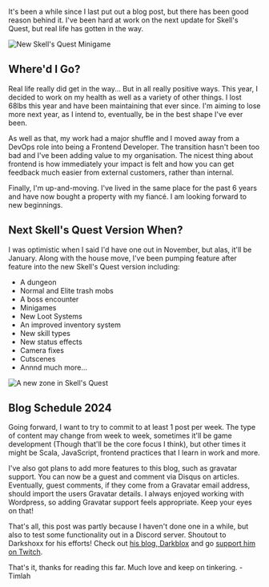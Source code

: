 It's been a while since I last put out a blog post, but there has been good reason behind it. I've been hard at work on the next update for Skell's Quest, but real life has gotten in the way.

![New Skell's Quest Minigame](https://i.ibb.co/rffRfF4/Sliding-Puzzle-Minigame.gif)
## Where'd I Go?
Real life really did get in the way... But in all really positive ways. This year, I decided to work on my health as well as a variety of other things. I lost 68lbs this year and have been maintaining that ever since. I'm aiming to lose more next year, as I intend to, eventually, be in the best shape I've ever been.

As well as that, my work had a major shuffle and I moved away from a DevOps role into being a Frontend Developer. The transition hasn't been too bad and I've been adding value to my organisation. The nicest thing about frontend is how immediately your impact is felt and how you can get feedback much easier from external customers, rather than internal.

Finally, I'm up-and-moving. I've lived in the same place for the past 6 years and have now bought a property with my fiancé. I am looking forward to new beginnings.

## Next Skell's Quest Version When?
I was optimistic when I said I'd have one out in November, but alas, it'll be January. Along with the house move, I've been pumping feature after feature into the new Skell's Quest version including:
- A dungeon
- Normal and Elite trash mobs
- A boss encounter
- Minigames
- New Loot Systems
- An improved inventory system
- New skill types
- New status effects
- Camera fixes
- Cutscenes
- Annnd much more...

![A new zone in Skell's Quest](https://i.ibb.co/m5J19Jz/Skell-Enters-Bunka-Dungeon-Cutscene.gif)
## Blog Schedule 2024
Going forward, I want to try to commit to at least 1 post per week. The type of content may change from week to week, sometimes it'll be game development (Though that'll be the core focus I think), but other times it might be Scala, JavaScript, frontend practices that I learn in work and more.

I've also got plans to add more features to this blog, such as gravatar support. You can now be a guest and comment via Disqus on articles. Eventually, guest comments, if they come from a Gravatar email address, should import the users Gravatar details. I always enjoyed working with Wordpress, so adding Gravatar support feels appropriate. Keep your eyes on that!

That's all, this post was partly because I haven't done one in a while, but also to test some functionality out in a Discord server. Shoutout to Darkshoxx for his efforts! Check out [his blog, Darkblox](https://darkblox306287486.wordpress.com) and go [support him on Twitch](https://www.twitch.tv/darkshoxx).

That's it, thanks for reading this far. Much love and keep on tinkering. - 
  Timlah